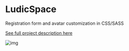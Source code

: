 # LudicSpace
 Registration form and avatar customization in CSS/SASS

[See full project description here](https://www.behance.net/gallery/151075787/Ludic-Space-UX-Front-end-Case-Study)

![img](https://mir-s3-cdn-cf.behance.net/project_modules/fs/cdf5d0151075787.6305a4b088c8b.gif)

